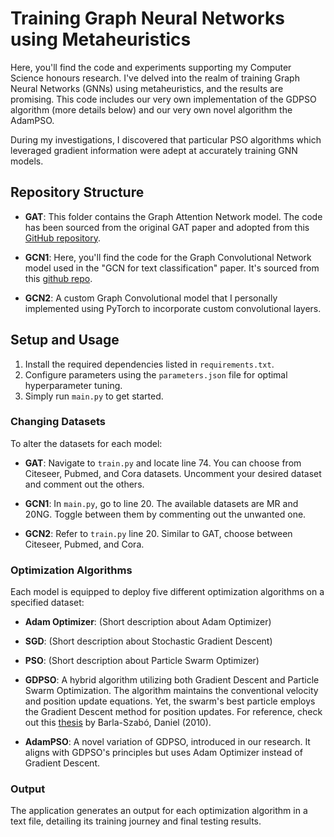 # Training Graph Neural Networks using Metaheuristics

Here, you'll find the code and experiments supporting my Computer Science honours research. I've delved into the realm of training Graph Neural Networks (GNNs) using metaheuristics, and the results are promising. This code includes our very own implementation of the GDPSO algorithm (more details below) and our very own novel algorithm the AdamPSO.

During my investigations, I discovered that particular PSO algorithms which leveraged gradient information were adept at accurately training GNN models.

## Repository Structure

- **GAT**: This folder contains the Graph Attention Network model. The code has been sourced from the original GAT paper and adopted from this [GitHub repository](https://github.com/Diego999/pyGAT).
  
- **GCN1**: Here, you'll find the code for the Graph Convolutional Network model used in the "GCN for text classification" paper. It's sourced from this [github repo](https://github.com/yao8839836/text_gcn).

- **GCN2**: A custom Graph Convolutional model that I personally implemented using PyTorch to incorporate custom convolutional layers.

## Setup and Usage

1. Install the required dependencies listed in `requirements.txt`.
2. Configure parameters using the `parameters.json` file for optimal hyperparameter tuning.
3. Simply run `main.py` to get started.

### Changing Datasets

To alter the datasets for each model:

- **GAT**: Navigate to `train.py` and locate line 74. You can choose from Citeseer, Pubmed, and Cora datasets. Uncomment your desired dataset and comment out the others.

- **GCN1**: In `main.py`, go to line 20. The available datasets are MR and 20NG. Toggle between them by commenting out the unwanted one.

- **GCN2**: Refer to `train.py` line 20. Similar to GAT, choose between Citeseer, Pubmed, and Cora.

### Optimization Algorithms

Each model is equipped to deploy five different optimization algorithms on a specified dataset:

- **Adam Optimizer**: (Short description about Adam Optimizer)
  
- **SGD**: (Short description about Stochastic Gradient Descent)
  
- **PSO**: (Short description about Particle Swarm Optimizer)
  
- **GDPSO**: A hybrid algorithm utilizing both Gradient Descent and Particle Swarm Optimization. The algorithm maintains the conventional velocity and position update equations. Yet, the swarm's best particle employs the Gradient Descent method for position updates. For reference, check out this [thesis](https://repository.up.ac.za/bitstream/handle/2263/24965/Complete.pdf?sequence=8&isAllowed=y) by Barla-Szabó, Daniel (2010).
  
- **AdamPSO**: A novel variation of GDPSO, introduced in our research. It aligns with GDPSO's principles but uses Adam Optimizer instead of Gradient Descent.

### Output

The application generates an output for each optimization algorithm in a text file, detailing its training journey and final testing results.
